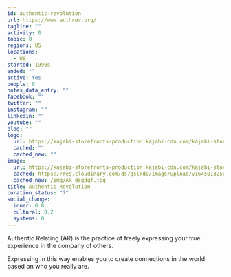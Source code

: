 ```yaml
---
id: authentic-revolution
url: https://www.authrev.org/
tagline: ""
activity: 0
topic: 0
regions: US
locations:
  - US
started: 1990s
ended: ""
active: Yes
people: 0
notes_data_entry: ""
facebook: ""
twitter: ""
instagram: ""
linkedin: ""
youtube: ""
blog: ""
logo:
  url: https://kajabi-storefronts-production.kajabi-cdn.com/kajabi-storefronts-production/themes/2277917/settings_images/sVWixyFTB6refx5Mp2mQ_Untitled_drawing_1.png
  cached: ""
  cached_new: ""
image:
  url: https://kajabi-storefronts-production.kajabi-cdn.com/kajabi-storefronts-production/themes/2300155/settings_images/DkZzZVQOS16gQ8F4Shd6_file.jpg
  cached: https://res.cloudinary.com/ds7qslkd0/image/upload/v1645013258/Ecosystem%20Mapping/AR_dsgdqf.jpg
  cached_new: /img/AR_dsgdqf.jpg
title: Authentic Revolution
curation_status: "?"
social_change:
  inner: 0.8
  cultural: 0.2
  systems: 0
---
```


Authentic Relating (AR) is the practice of freely expressing your true experience in the company of others.
 
Expressing in this way enables you to create connections in the world based on who you really are. 
